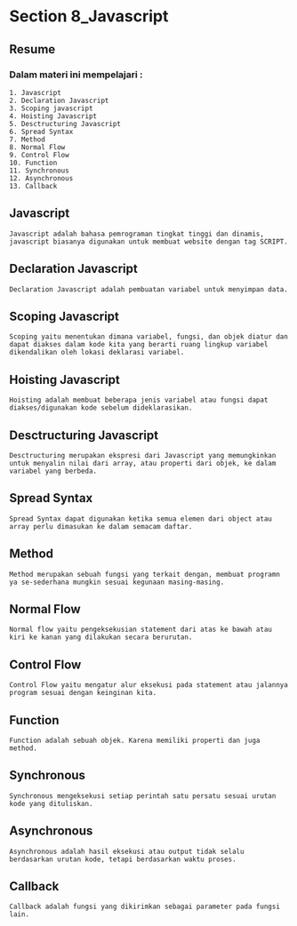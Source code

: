 # Section 8_Javascript
## Resume

### Dalam materi ini mempelajari :
	1. Javascript
	2. Declaration Javascript
	3. Scoping javascript
	4. Hoisting Javascript
	5. Desctructuring Javascript
	6. Spread Syntax
	7. Method
	8. Normal Flow
	9. Control Flow
	10. Function
	11. Synchronous
	12. Asynchronous
	13. Callback
	
## Javascript
	Javascript adalah bahasa pemrograman tingkat tinggi dan dinamis, javascript biasanya digunakan untuk membuat website dengan tag SCRIPT.

## Declaration Javascript
	Declaration Javascript adalah pembuatan variabel untuk menyimpan data.
	
## Scoping Javascript
	Scoping yaitu menentukan dimana variabel, fungsi, dan objek diatur dan dapat diakses dalam kode kita yang berarti ruang lingkup variabel dikendalikan oleh lokasi deklarasi variabel.

## Hoisting Javascript
    Hoisting adalah membuat beberapa jenis variabel atau fungsi dapat diakses/digunakan kode sebelum dideklarasikan.

## Desctructuring Javascript
    Desctructuring merupakan ekspresi dari Javascript yang memungkinkan untuk menyalin nilai dari array, atau properti dari objek, ke dalam variabel yang berbeda.

## Spread Syntax
	Spread Syntax dapat digunakan ketika semua elemen dari object atau array perlu dimasukan ke dalam semacam daftar.

##	Method
	Method merupakan sebuah fungsi yang terkait dengan, membuat programn ya se-sederhana mungkin sesuai kegunaan masing-masing.

##	Normal Flow
	Normal flow yaitu pengeksekusian statement dari atas ke bawah atau kiri ke kanan yang dilakukan secara berurutan.

##	Control Flow
	Control Flow yaitu mengatur alur eksekusi pada statement atau jalannya program sesuai dengan keinginan kita.

##	Function
	Function adalah sebuah objek. Karena memiliki properti dan juga method.

##	Synchronous
	Synchronous mengeksekusi setiap perintah satu persatu sesuai urutan kode yang dituliskan.

##	Asynchronous
	Asynchronous adalah hasil eksekusi atau output tidak selalu berdasarkan urutan kode, tetapi berdasarkan waktu proses.

##	Callback
	Callback adalah fungsi yang dikirimkan sebagai parameter pada fungsi lain.
